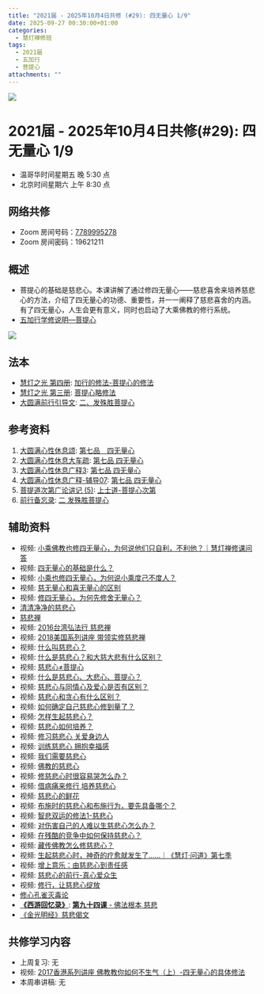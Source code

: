 ```yaml
---
title: "2021届 - 2025年10月4日共修 (#29): 四无量心 1/9"
date: 2025-09-27 00:30:00+01:00
categories:
  - 慧灯禅修班
tags:
  - 2021届
  - 五加行
  - 菩提心
attachments: ""
---
```

![](/f/up/maxresdefault.jpg)

# 2021届 - 2025年10月4日共修(#29): 四无量心 1/9

* 温哥华时间星期五 晚 5:30 点
* 北京时间星期六 上午 8:30 点

## 网络共修

* Zoom 房间号码：[7789995278](https://zoom.us/j/7789995278)
* Zoom 房间密码：19621211

## 概述

* 菩提心的基础是慈悲心。本课讲解了通过修四无量心——慈悲喜舍来培养慈悲心的方法，介绍了四无量心的功德、重要性，并一一阐释了慈悲喜舍的内涵。有了四无量心，人生会更有意义，同时也启动了大乘佛教的修行系统。
* [](<>)[](<>)[](<>)[](<>)[](<>)[](<>)[](<>)[](<>)[](<>)[](https://fohuifayu.com/index.php/huideng-jiangtang/chanxiuke/zen-04/8656-zen04-gy)[](https://fohuifayu.com/index.php/huideng-jiangtang/chanxiuke/zen-04/8656-zen04-gy)[五加行学修说明—菩提心](https://fohuifayu.com/index.php/huideng-jiangtang/chanxiuke/zen-04/8657-zen04-ptx)

![](/f/up/四无量心.jpg)

## [](https://fohuifayu.com/index.php/huideng-jiangtang/chanxiuke/zen-04/8657-zen04-ptx)法本

* [](<>)[](<>)[](<>)[](https://huidengchanxiu.net/books/b3/)[](https://fohuifayu.com/index.php/huideng-zhiguang/huideng-series/si-ce)[](https://fohuifayu.com/index.php/huideng-zhiguang/huideng-series/si-ce/236-a00033)[](https://fohuifayu.com/index.php/huideng-zhiguang/huideng-chanxiu/di-si-ce)[](https://fohuifayu.com/index.php/other-column/xiangguan-jinglun/lundian/qianxing-yindaowen/8394-d42)[](https://fohuifayu.com/index.php/huideng-zhiguang/huideng-chanxiu)[慧灯之光 第四册](https://fohuifayu.com/index.php/huideng-zhiguang/huideng-series/si-ce): [加行的修法-菩提心的修法](https://fohuifayu.com/index.php/huideng-zhiguang/huideng-series/si-ce/180-a00028?title=)
* [慧灯之光 第三册](https://fohuifayu.com/index.php/huideng-zhiguang/huideng-series/san-ce): [菩提心略修法](https://fohuifayu.com/index.php/huideng-zhiguang/huideng-series/san-ce/140-a00008)
* [大圆满前行引导文](https://huidengchanxiu.net/refs/qxgs/dymqx-fcgs): [二、发殊胜菩提心](https://huidengchanxiu.net/refs/qxgs/dymqx-fcgs#%E4%BA%8C%E5%8F%91%E6%AE%8A%E8%83%9C%E8%8F%A9%E6%8F%90%E5%BF%83)

## 参考资料

1. [大圆满心性休息颂](https://huidengchanxiu.net/refs/dymxxxx/dymxxxx): [第七品　四无量心](https://huidengchanxiu.net/refs/dymxxxx/dymxxxx#%E7%AC%AC%E4%B8%83%E5%93%81%E5%9B%9B%E6%97%A0%E9%87%8F%E5%BF%83)
2. [大圆满心性休息大车疏](https://huidengchanxiu.net/refs/dymxxxx/dymxxxx-dcs): [第七品 四无量心](https://huidengchanxiu.net/refs/dymxxxx/dymxxxx-dcs#%E7%AC%AC%E4%B8%83%E5%93%81-%E5%9B%9B%E6%97%A0%E9%87%8F%E5%BF%83)
3. [](https://huidengchanxiu.net/refs/dymxxxx/dymxxxx-gs3#%E7%AC%AC%E5%85%AB%E5%93%81-%E5%8F%91%E8%8F%A9%E6%8F%90%E5%BF%83)[大圆满心性休息广释3](https://huidengchanxiu.net/refs/dymxxxx/dymxxxx-gs3): [第七品 四无量心](https://huidengchanxiu.net/refs/dymxxxx/dymxxxx-gs3#%E7%AC%AC%E4%B8%83%E5%93%81-%E5%9B%9B%E6%97%A0%E9%87%8F%E5%BF%83)
4. [大圆满心性休息广释-辅导07](https://huidengchanxiu.net/refs/dymxxxx/fudao/fd-07): [第七品 四无量心](https://huidengchanxiu.net/refs/dymxxxx/fudao/fd-07#%E7%AC%AC%E4%B8%83%E5%93%81%E5%9B%9B%E6%97%A0%E9%87%8F%E5%BF%83)
5. [菩提道次第广论讲记 (5)](https://huidengchanxiu.net/refs/ptdcdgl/5): [上士道-菩提心次第](https://huidengchanxiu.net/refs/ptdcdgl/5/#%E4%B8%8A%E5%A3%AB%E9%81%93-%E8%8F%A9%E6%8F%90%E5%BF%83%E6%AC%A1%E7%AC%AC%E7%9B%AE%E5%BD%95)
6. [前行备忘录](https://huidengchanxiu.net/refs/qxbwl/): [二 发殊胜菩提心](https://huidengchanxiu.net/refs/qxbwl/#%E4%BA%8C-%E5%8F%91%E6%AE%8A%E8%83%9C%E8%8F%A9%E6%8F%90%E5%BF%83)

## **辅助资料**

* [](https://fohuifayu.com/index.php/shipin-jingcui/wenda-zhailu/8615-v21021-v11)[](https://fohuifayu.com/index.php/shipin-jingcui/wenda-zhailu/2575-V16083-V04?title=)[](https://fohuifayu.com/index.php/shipin-jingcui/wenda-zhailu/2476-V16025-V02?title=)[](https://fohuifayu.com/index.php/shipin-jingcui/chanxiu-wenda/diyice/sgss/10615-r24102-v002?title=)视频: [小乘佛教也修四无量心，为何说他们只自利，不利他？｜慧灯禅修课问答](https://fohuifayu.com/index.php/shipin-jingcui/chanxiu-wenda/diyice/sgcb/10601-r24101-v014?title=)
* 视频: [四无量心的基础是什么？](https://fohuifayu.com/index.php/shipin-jingcui/jingcai-shipin/10403-y12003-y01?title=)
* 视频: [小乘也修四无量心，为何说小乘度己不度人？](https://fohuifayu.com/index.php/shipin-jingcui/wenda-zhailu/5411-W19025-V01?title=)
* 视频: [慈无量心和喜无量心的区别](https://fohuifayu.com/index.php/shipin-jingcui/wenda-zhailu/3565-V17010-V05?title=%E5%9B%9B%E6%97%A0%E9%87%8F%E5%BF%83)
* 视频: [修四无量心，为何先修舍无量心？](https://fohuifayu.com/index.php/shipin-jingcui/jingcai-shipin/10347-y12002-y05?title=)
* [清清净净的慈悲心](https://fohuifayu.com/index.php/huideng-zhiguang/wendao/3058-a00218?title=)
* [慈悲禅](https://fohuifayu.com/index.php/huideng-zhiguang/dianzi-congshu/fofa-rongru-shenghuo/9042-a00533?title=%E6%85%88%E6%82%B2%E5%BF%83#anchor)
* 视频: [2016台湾弘法行 慈悲禅](https://fohuifayu.com/index.php/huideng-jiangtang/fofa-jianxiu/chan-ding/9721-l16028)
* 视频: [2018美国系列讲座 带领实修慈悲禅](https://fohuifayu.com/index.php/huideng-jiangtang/huanqiu-xilie/mei-guo/3022-l18057)
* 视频: [什么叫慈悲心？](https://fohuifayu.com/index.php/shipin-jingcui/jingcai-shipin/5621-Y17019-Y03?title=)
* 视频: [什么是慈悲心？和大慈大悲有什么区别？](https://fohuifayu.com/index.php/shipin-jingcui/jingcai-shipin/5087-Y16028-Y07?title=)
* 视频: [慈悲心≠菩提心](https://fohuifayu.com/index.php/shipin-jingcui/jingcai-shipin/9382-y17011-y01?title=)
* 视频: [什么是慈悲心、大悲心、菩提心？](https://fohuifayu.com/index.php/shipin-jingcui/wenda-zhailu/5036-V18110-V01?title=)
* 视频: [慈悲心与同情心及爱心是否有区别？](https://fohuifayu.com/index.php/shipin-jingcui/wenda-zhailu/3846-V16030-V09?title=)
* 视频: [慈悲心和贪心有什么区别？](https://fohuifayu.com/index.php/shipin-jingcui/jingcai-shipin/3749-Y13002-Y03?title=)
* 视频: [如何确定自己慈悲心修到量了？](https://fohuifayu.com/index.php/shipin-jingcui/wenda-zhailu/5704-V16073-V05?title=)
* 视频: [怎样生起慈悲心？](https://fohuifayu.com/index.php/shipin-jingcui/wenda-zhailu/5527-V18114-V01?title=)
* 视频: [慈悲心如何培养？](https://fohuifayu.com/index.php/shipin-jingcui/wenda-zhailu/9892-v23004-v02?title=)
* 视频: [修习慈悲心 关爱身边人](https://fohuifayu.com/index.php/shipin-jingcui/jingcai-shipin/5126-Y16028-Y13?title=)
* 视频: [训练慈悲心 拥抱幸福感](https://fohuifayu.com/index.php/shipin-jingcui/jingcai-shipin/5111-Y16028-Y10?title=)
* 视频: [我们需要慈悲心](https://fohuifayu.com/index.php/shipin-jingcui/jingcai-shipin/5088-Y16028-Y08?title=)
* 视频: [佛教的慈悲心](https://fohuifayu.com/index.php/shipin-jingcui/jingcai-shipin/4643-Y16012-Y09?title=)
* 视频: [修慈悲心时很容易哭怎么办？](https://fohuifayu.com/index.php/shipin-jingcui/wenda-zhailu/3913-V18080-V02?title=)
* 视频: [借病痛来修行 培养慈悲心](https://fohuifayu.com/index.php/shipin-jingcui/jingcai-shipin/3876-Y16041-Y08?title=)
* 视频: [慈悲心的鲜花](https://fohuifayu.com/index.php/shipin-jingcui/jingcai-shipin/3670-Y13058-Y01?title=)
* 视频: [布施时的慈悲心和布施行为，要先具备哪个？](https://fohuifayu.com/index.php/shipin-jingcui/wenda-zhailu/3668-V17071-V01?title=)
* 视频: [智悲双运的修法1-慈悲心](https://fohuifayu.com/index.php/huideng-jiangtang/fofa-jianxiu/kong-xing/1001-l13024)
* 视频: [对伤害自己的人难以生慈悲心怎么办？](https://fohuifayu.com/index.php/shipin-jingcui/wenda-zhailu/2410-V16023-V03?title=)
* 视频: [在残酷的竞争中如何保持慈悲心？](https://fohuifayu.com/index.php/shipin-jingcui/wenda-zhailu/1596-V00312?title=)
* 视频: [藏传佛教怎么修慈悲心？](https://fohuifayu.com/index.php/shipin-jingcui/wenda-zhailu/1549-V00098?title=)
* 视频: [生起慈悲心时，神奇的疗愈就发生了……｜《慧灯·问道》第七季](https://fohuifayu.com/index.php/shipin-jingcui/huideng-wendao/diqiji/nhp/10650-w23005-v013?title=)
* 视频: [增上意乐：由慈悲心到责任感](https://fohuifayu.com/index.php/shipin-jingcui/jingcai-shipin/10456-y12003-y06?title=)
* 视频: [慈悲心的前行-真心爱众生](https://fohuifayu.com/index.php/shipin-jingcui/jingcai-shipin/10407-y12003-y03?title=)
* 视频: [修行，让慈悲心绽放](https://fohuifayu.com/index.php/shipin-jingcui/jingcai-shipin/10381-y17007-y05?title=)
* [](https://huidengchanxiu.net/refs/misc/bxl/)[修心孔雀灭毒论](https://www.zhihuihai.net/%E6%99%BA%E6%82%B2%E5%AD%A6%E5%A0%82/2025%E5%AD%A6%E5%A0%82/%E4%BF%AE%E5%BF%83%E5%AD%94%E9%9B%80%E7%81%AD%E6%AF%92%E8%AE%BA)
* **[《西游回忆录》](https://www.zhihuihai.net/%E6%99%BA%E6%82%B2%E5%AD%A6%E5%A0%82/2025%E5%AD%A6%E5%A0%82/%E8%A5%BF%E6%B8%B8%E5%9B%9E%E5%BF%86%E5%BD%95)**: [**第九十四课** - 佛法根本  慈悲](https://www.zhihuihai.net/%E6%99%BA%E6%82%B2%E5%AD%A6%E5%A0%82/2025%E5%AD%A6%E5%A0%82/%E8%A5%BF%E6%B8%B8%E5%9B%9E%E5%BF%86%E5%BD%95/%E7%AC%AC%E5%85%AB%E7%AB%99%E5%8A%A0%E6%8B%BF%E5%A4%A7/94%E4%BD%9B%E6%B3%95%E6%A0%B9%E6%9C%AC1%E6%85%88%E6%82%B2)
* [《金光明经》慈悲偈文](https://www.xianmixuezi.com/%E9%81%93%E6%AC%A1%E7%AC%AC%E6%96%87%E5%BA%93/%E8%8F%A9%E6%8F%90%E9%81%93%E6%AC%A1%E7%AC%AC%E5%B9%BF%E8%AE%BA/%E5%85%AB%E8%8F%A9%E6%8F%90%E9%81%93%E6%AC%A1%E7%AC%AC%E5%B9%BF%E8%AE%BA%E8%AE%B2%E8%AE%B0%E4%B8%83/%E9%99%84%E5%BD%95%E9%87%91%E5%85%89%E6%98%8E%E7%BB%8F%E6%85%88%E6%82%B2%E5%81%88%E6%96%87)

## **共修学习内容**

* 上周复习: [](<>)[](<>)[](<>)[](<>)[](<>)[](<>)[](<>)[](/f/up/开显解脱道略释1-思考题.pptx)[](/f/up/开显解脱道略释2-思考题.pptx)[](/f/up/开显解脱道略释3-思考题.pptx)[](/f/up/开显解脱道略释4-思考题.pptx)[](https://fohuifayu.com/index.php/huideng-jiangtang/chanxiuke/zen-04/2542-l17092)无[](<>)[](<>)[](<>)[](<>)[](<>)[](<>)[](<>)[](<>)[](<>)[](<>)[](<>)
* 视频: [](https://fohuifayu.com/index.php/huideng-jiangtang/chanxiuke/zen-04/2801-l18079)[2017香港系列讲座 佛教教你如何不生气（上）-四无量心的具体修法](https://fohuifayu.com/index.php/huideng-jiangtang/fofa-jianxiu/puti-xin/9775-l17095?title=)
* 本周串讲稿: [](/f/up/串讲稿-皈依.docx)[](<>)[](<>)[](<>)[](<>)[](<>)[](<>)[](<>)[](<>)[](<>)[](<>)[](<>)[](<>)无[](<>)[](<>)[](<>)[](<>)[](<>)[](<>)[](<>)[](<>)[](<>)[](<>)[](<>)
